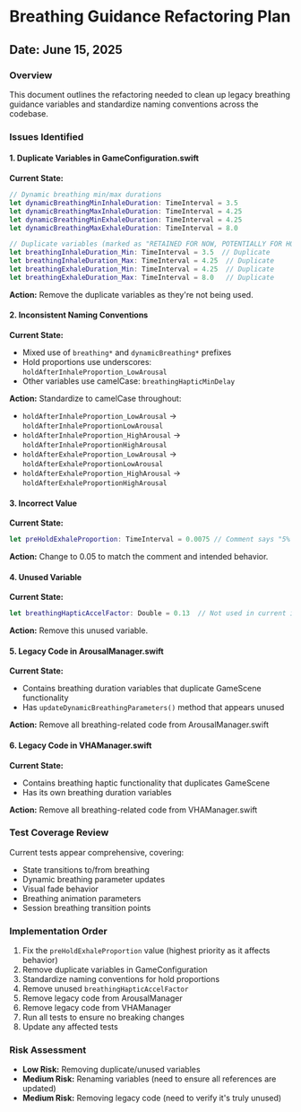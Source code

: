# Breathing Guidance Refactoring Plan

## Date: June 15, 2025

### Overview
This document outlines the refactoring needed to clean up legacy breathing guidance variables and standardize naming conventions across the codebase.

### Issues Identified

#### 1. Duplicate Variables in GameConfiguration.swift
**Current State:**
```swift
// Dynamic breathing min/max durations
let dynamicBreathingMinInhaleDuration: TimeInterval = 3.5
let dynamicBreathingMaxInhaleDuration: TimeInterval = 4.25
let dynamicBreathingMinExhaleDuration: TimeInterval = 4.25
let dynamicBreathingMaxExhaleDuration: TimeInterval = 8.0

// Duplicate variables (marked as "RETAINED FOR NOW, POTENTIALLY FOR HOLDS")
let breathingInhaleDuration_Min: TimeInterval = 3.5  // Duplicate
let breathingInhaleDuration_Max: TimeInterval = 4.25  // Duplicate
let breathingExhaleDuration_Min: TimeInterval = 4.25  // Duplicate
let breathingExhaleDuration_Max: TimeInterval = 8.0   // Duplicate
````

__Action:__ Remove the duplicate variables as they're not being used.

#### 2. Inconsistent Naming Conventions

__Current State:__

- Mixed use of `breathing*` and `dynamicBreathing*` prefixes
- Hold proportions use underscores: `holdAfterInhaleProportion_LowArousal`
- Other variables use camelCase: `breathingHapticMinDelay`

__Action:__ Standardize to camelCase throughout:

- `holdAfterInhaleProportion_LowArousal` → `holdAfterInhaleProportionLowArousal`
- `holdAfterInhaleProportion_HighArousal` → `holdAfterInhaleProportionHighArousal`
- `holdAfterExhaleProportion_LowArousal` → `holdAfterExhaleProportionLowArousal`
- `holdAfterExhaleProportion_HighArousal` → `holdAfterExhaleProportionHighArousal`

#### 3. Incorrect Value

__Current State:__

```swift
let preHoldExhaleProportion: TimeInterval = 0.0075 // Comment says "5% of exhale"
```

__Action:__ Change to 0.05 to match the comment and intended behavior.

#### 4. Unused Variable

__Current State:__

```swift
let breathingHapticAccelFactor: Double = 0.13  // Not used in current implementation
```

__Action:__ Remove this unused variable.

#### 5. Legacy Code in ArousalManager.swift

__Current State:__

- Contains breathing duration variables that duplicate GameScene functionality
- Has `updateDynamicBreathingParameters()` method that appears unused

__Action:__ Remove all breathing-related code from ArousalManager.swift

#### 6. Legacy Code in VHAManager.swift

__Current State:__

- Contains breathing haptic functionality that duplicates GameScene
- Has its own breathing duration variables

__Action:__ Remove all breathing-related code from VHAManager.swift

### Test Coverage Review

Current tests appear comprehensive, covering:

- State transitions to/from breathing
- Dynamic breathing parameter updates
- Visual fade behavior
- Breathing animation parameters
- Session breathing transition points

### Implementation Order

1. Fix the `preHoldExhaleProportion` value (highest priority as it affects behavior)
2. Remove duplicate variables in GameConfiguration
3. Standardize naming conventions for hold proportions
4. Remove unused `breathingHapticAccelFactor`
5. Remove legacy code from ArousalManager
6. Remove legacy code from VHAManager
7. Run all tests to ensure no breaking changes
8. Update any affected tests

### Risk Assessment

- __Low Risk:__ Removing duplicate/unused variables
- __Medium Risk:__ Renaming variables (need to ensure all references are updated)
- __Medium Risk:__ Removing legacy code (need to verify it's truly unused)

